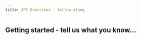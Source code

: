 ```yaml
---
title: API Exercises - follow along
---
```


## Getting started - tell us what you know...

<script type="text/javascript" src="http://www.polljunkie.com/Scripts/embedder.js?v=1"></script>
<script type="text/javascript">
PollJunkie.show({"s":"what-languages-do-you-use-in-your-work","width":"400","height":"400","code":"bqbbio","borderColor":"#44ADE9","barBgColor":"#44ADE9","fontColor":"#fff"});
</script>
